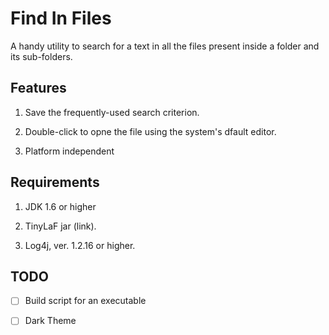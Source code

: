 # Find In Files

A handy utility to search for a text in all the files present inside a folder and its sub-folders.

## Features

1. Save the frequently-used search criterion.

2. Double-click to opne the file using the system's dfault editor.

3. Platform independent

## Requirements

1. JDK 1.6 or higher

2. TinyLaF jar (link).

3. Log4j, ver. 1.2.16 or higher.

## TODO

- [ ]  Build script for an executable

- [ ]  Dark Theme
  
  